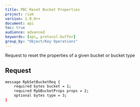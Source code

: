 ```yaml
---
title: PBC Reset Bucket Properties
project: riak
version: 2.0.0++
document: api
toc: true
audience: advanced
keywords: [api, protocol-buffer]
group_by: "Object/Key Operations"
---
```


Request to reset the properties of a given bucket or bucket type

## Request

```bash
message RpbSetBucketReq {
    required bytes bucket = 1;
    required RpbBucketProps props = 2;
    optional bytes type = 3;
}
```